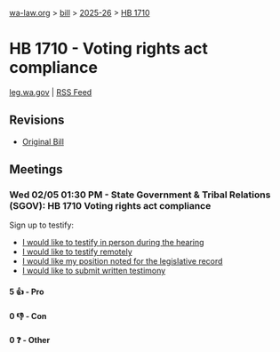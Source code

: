 [wa-law.org](/) > [bill](/bill/) > [2025-26](/bill/2025-26/) > [HB 1710](/bill/2025-26/hb/1710/)

# HB 1710 - Voting rights act compliance
[leg.wa.gov](https://app.leg.wa.gov/billsummary?BillNumber=1710&Year=2025&Initiative=false) | [RSS Feed](./rss.xml)

## Revisions
* [Original Bill](1/)

## Meetings
### Wed 02/05 01:30 PM - State Government & Tribal Relations (SGOV): HB 1710 Voting rights act compliance
Sign up to testify:
* [I would like to testify in person during the hearing](https://app.leg.wa.gov/csi/Testifier/Add?chamber=House&mId=32669&aId=162854&caId=25477&tId=1)
* [I would like to testify remotely](https://app.leg.wa.gov/csi/Testifier/Add?chamber=House&mId=32669&aId=162854&caId=25477&tId=2)
* [I would like my position noted for the legislative record](https://app.leg.wa.gov/csi/Testifier/Add?chamber=House&mId=32669&aId=162854&caId=25477&tId=3)
* [I would like to submit written testimony](https://app.leg.wa.gov/csi/Testifier/Add?chamber=House&mId=32669&aId=162854&caId=25477&tId=4)

#### 5 👍 - Pro

#### 0 👎 - Con

#### 0 ❓ - Other
